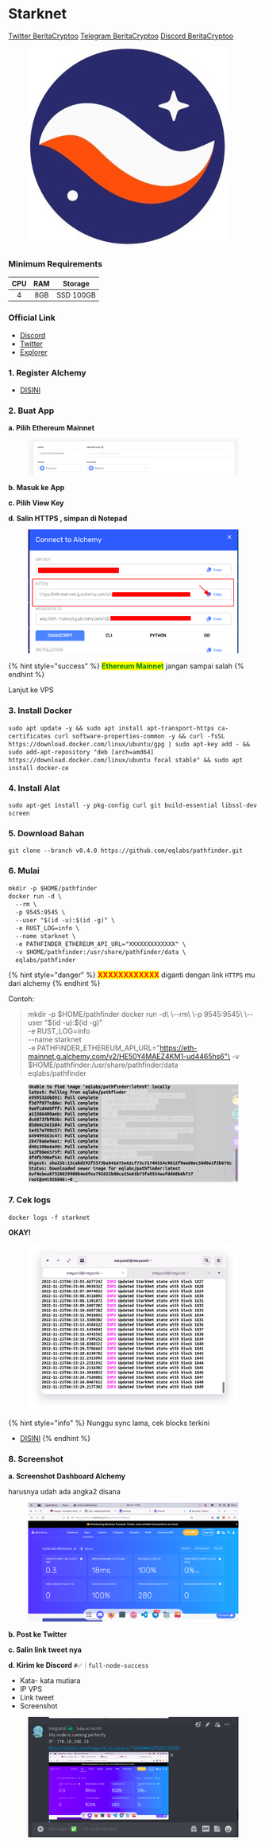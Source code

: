 # Starknet

​[​<img src="https://user-images.githubusercontent.com/108946833/184274157-08210464-fa03-493d-b01c-2420c67a524f.jpg" alt="" data-size="line">​](https://user-images.githubusercontent.com/108946833/184274157-08210464-fa03-493d-b01c-2420c67a524f.jpg) [Twitter BeritaCryptoo](https://twitter.com/BeritaCryptoo) [​<img src="https://user-images.githubusercontent.com/50621007/183283867-56b4d69f-bc6e-4939-b00a-72aa019d1aea.png" alt="" data-size="line">​](https://user-images.githubusercontent.com/50621007/183283867-56b4d69f-bc6e-4939-b00a-72aa019d1aea.png) [Telegram BeritaCryptoo](https://t.me/BeritaCryptoo) [​<img src="https://user-images.githubusercontent.com/108946833/201040868-61a5cfb9-f39e-4fd1-a3a6-2c15c1b47424.png" alt="" data-size="line">​](https://user-images.githubusercontent.com/108946833/201040868-61a5cfb9-f39e-4fd1-a3a6-2c15c1b47424.png) [Discord BeritaCryptoo](https://discord.gg/beritacryptoonode)​

<figure><img src=".gitbook/assets/STRAKNNNN.jpg" alt=""><figcaption></figcaption></figure>

### Minimum Requirements

| CPU | RAM |  Storage  |
| :-: | :-: | :-------: |
|  4  | 8GB | SSD 100GB |

### Official Link

* [Discord](http://starknet.io/discord)
* [Twitter](https://twitter.com/StarkWareLtd)
* [Explorer](https://voyager.online/)

### 1. Register Alchemy

* [DISINI](https://alchemy.com/?r=8d1e5ee5ec1f9c0c)

### 2. Buat App&#x20;

**a. Pilih Ethereum Mainnet**

<figure><img src=".gitbook/assets/alchemy mainnrt.png" alt=""><figcaption></figcaption></figure>

**b. Masuk ke App**

**c. Pilih View Key**

**d. Salin HTTPS , simpan di Notepad**

<figure><img src=".gitbook/assets/Salin ini.png" alt=""><figcaption></figcaption></figure>

{% hint style="success" %}
<mark style="color:green;">**Ethereum Mainnet**</mark> jangan sampai salah
{% endhint %}

Lanjut ke VPS

### 3. Install Docker

```
sudo apt update -y && sudo apt install apt-transport-https ca-certificates curl software-properties-common -y && curl -fsSL https://download.docker.com/linux/ubuntu/gpg | sudo apt-key add - && sudo add-apt-repository "deb [arch=amd64] https://download.docker.com/linux/ubuntu focal stable" && sudo apt install docker-ce
```

### 4. Install Alat

```
sudo apt-get install -y pkg-config curl git build-essential libssl-dev screen
```

### 5. Download Bahan

```
git clone --branch v0.4.0 https://github.com/eqlabs/pathfinder.git
```

### 6. Mulai

```
mkdir -p $HOME/pathfinder
docker run -d \
  --rm \
  -p 9545:9545 \
  --user "$(id -u):$(id -g)" \
  -e RUST_LOG=info \
  --name starknet \
  -e PATHFINDER_ETHEREUM_API_URL="XXXXXXXXXXXXX" \
  -v $HOME/pathfinder:/usr/share/pathfinder/data \
  eqlabs/pathfinder
```

{% hint style="danger" %}
<mark style="color:red;">**XXXXXXXXXXXX**</mark>  diganti dengan link `HTTPS` mu dari alchemy
{% endhint %}

Contoh:

> mkdir -p $HOME/pathfinder docker run -d\
> \--rm\
> \-p 9545:9545\
> \--user "$(id -u):$(id -g)"\
> \-e RUST\_LOG=info\
> \--name starknet\
> \-e PATHFINDER\_ETHEREUM\_API\_URL="https://eth-mainnet.g.alchemy.com/v2/HE50Y4MAEZ4KM1-ud4465hs6"\
> \-v $HOME/pathfinder:/usr/share/pathfinder/data\
> eqlabs/pathfinder

<figure><img src=".gitbook/assets/WOKE.png" alt=""><figcaption></figcaption></figure>

### 7. Cek logs

```
docker logs -f starknet
```

**OKAY!**

<figure><img src=".gitbook/assets/Screenshot from 2022-11-22 13-53-29.png" alt=""><figcaption></figcaption></figure>

{% hint style="info" %}
Nunggu sync lama, cek blocks terkini

* [DISINI](https://voyager.online/)
{% endhint %}

### 8. Screenshot

**a. Screenshot Dashboard Alchemy**

harusnya udah ada angka2 disana

<figure><img src=".gitbook/assets/Screenshot from 2022-11-22 13-43-04.png" alt=""><figcaption></figcaption></figure>

**b. Post ke Twitter**

**c. Salin link tweet nya**

**d. Kirim ke Discord** `#✅｜full-node-success`

* Kata- kata mutiara
* IP VPS
* Link tweet
* Screenshot

<figure><img src=".gitbook/assets/2022-11-22_13-45.png" alt=""><figcaption></figcaption></figure>
